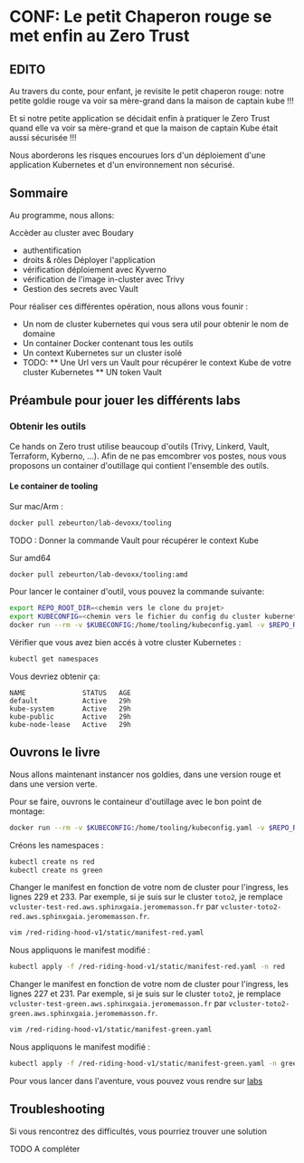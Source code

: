 # CONF: Le petit Chaperon rouge se met enfin au Zero Trust

## EDITO

Au travers du conte, pour enfant, je revisite le petit chaperon rouge: notre petite goldie rouge va voir sa mère-grand dans la maison de captain kube !!!

Et si notre petite application se décidait enfin à pratiquer le Zero Trust quand elle va voir sa mère-grand et que la maison de captain Kube était aussi sécurisée !!!

Nous aborderons les risques encourues lors d'un déploiement d'une application Kubernetes et d'un environnement non sécurisé.

## Sommaire

Au programme, nous allons:

Accèder au cluster avec Boudary
- authentification
- droits & rôles
Déployer l'application 
- vérification déploiement avec Kyverno
- vérification de l'image in-cluster avec Trivy
- Gestion des secrets avec Vault


Pour réaliser ces différentes opération, nous allons vous founir :
* Un nom de cluster kubernetes qui vous sera util pour obtenir le nom de domaine
* Un container Docker contenant tous les outils 
* Un context Kubernetes sur un cluster isolé
* TODO:
** Une Url vers un Vault pour récupérer le context Kube de votre cluster Kubernetes
** UN token Vault

## Préambule pour jouer les différents labs

### Obtenir les outils

Ce hands on Zero trust utilise beaucoup d'outils (Trivy, Linkerd, Vault, Terraform, Kyberno, ...).
Afin de ne pas emcombrer vos postes, nous vous proposons un container d'outillage qui contient l'ensemble des outils.

#### Le container de tooling

Sur mac/Arm :
```bash
docker pull zebeurton/lab-devoxx/tooling
```

TODO : Donner la commande Vault pour récupérer le context Kube

Sur amd64

```bash
docker pull zebeurton/lab-devoxx/tooling:amd
```

Pour lancer le container d'outil, vous pouvez la commande suivante:

```bash
export REPO_ROOT_DIR=<chemin vers le clone du projet>
export KUBECONFIG=<chemin vers le fichier du config du cluster kubernetes>
docker run --rm -v $KUBECONFIG:/home/tooling/kubeconfig.yaml -v $REPO_ROOT_DIR/labs/00-preconfig/:/apps -it zebeurton/lab-devoxx/tooling
```

Vérifier que vous avez bien accés à votre cluster Kubernetes :
```bash
kubectl get namespaces
```

Vous devriez obtenir ça:
```
NAME              STATUS   AGE
default           Active   29h
kube-system       Active   29h
kube-public       Active   29h
kube-node-lease   Active   29h
```

## Ouvrons le livre

Nous allons maintenant instancer nos goldies, dans une version rouge et dans une version verte.

Pour se faire, ouvrons le containeur d'outillage avec le bon point de montage:
```bash
docker run --rm -v $KUBECONFIG:/home/tooling/kubeconfig.yaml -v $REPO_ROOT_DIR/labs/01-red-riding-hood-v1/:/red-riding-hood-v1 -it zebeurton/lab-devoxx/tooling
```

Créons les namespaces :
```bash
kubectl create ns red
kubectl create ns green
```

Changer le manifest en fonction de votre nom de cluster pour l'ingress, les lignes 229 et 233. Par exemple, si je suis sur le cluster `toto2`, je remplace `vcluster-test-red.aws.sphinxgaia.jeromemasson.fr` par `vcluster-toto2-red.aws.sphinxgaia.jeromemasson.fr`.
```bash
vim /red-riding-hood-v1/static/manifest-red.yaml
```

Nous appliquons le manifest modifié :
```bash
kubectl apply -f /red-riding-hood-v1/static/manifest-red.yaml -n red
```

Changer le manifest en fonction de votre nom de cluster pour l'ingress, les lignes 227 et 231. Par exemple, si je suis sur le cluster `toto2`, je remplace `vcluster-test-green.aws.sphinxgaia.jeromemasson.fr` par `vcluster-toto2-green.aws.sphinxgaia.jeromemasson.fr`.
```bash
vim /red-riding-hood-v1/static/manifest-green.yaml
```

Nous appliquons le manifest modifié :
```bash
kubectl apply -f /red-riding-hood-v1/static/manifest-green.yaml -n green
```

Pour vous lancer dans l'aventure, vous pouvez vous rendre sur [labs](/labs)

## Troubleshooting

Si vous rencontrez des difficultés, vous pourriez trouver une solution

TODO A compléter

